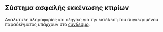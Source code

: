 ## Σύστημα ασφαλής εκκένωσης κτιρίων

Αναλυτικές πληροφορίες και οδηγίες για την εκτέλεση του συγκεκριμένου παραδείγματος υπάρχουν στο [σύνδεσμο](../../../docs/emergency.md).
